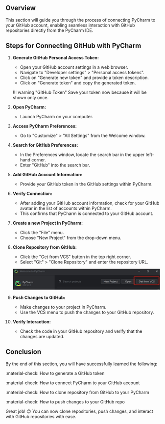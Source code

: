 ## Overview

This section will guide you through the process of connecting PyCharm to your GitHub account, enabling seamless interaction with GitHub repositories directly from the PyCharm IDE.

## Steps for Connecting GitHub with PyCharm

1. **Generate GitHub Personal Access Token:**
    - Open your GitHub account settings in a web browser.
    - Navigate to "Developer settings" > "Personal access tokens".
    - Click on "Generate new token" and provide a token description.
    - Click on "Generate token" and copy the generated token.

    !!! warning "GitHub Token"
        Save your token now because it will be shown only once.

2. **Open PyCharm:**
    - Launch PyCharm on your computer.

3. **Access PyCharm Preferences:**
    - Go to "Customize" > "All Settings" from the Welcome window.

4. **Search for GitHub Preferences:**
    - In the Preferences window, locate the search bar in the upper left-hand corner.
    - Enter "GitHub" into the search bar.

5. **Add GitHub Account Information:**
    - Provide your GitHub token in the GitHub settings within PyCharm.

6. **Verify Connection:**
     - After adding your GitHub account information, check for your GitHub avatar in the list of accounts within PyCharm.
     - This confirms that PyCharm is connected to your GitHub account.

7. **Create a new Project in PyCharm:**
    - Click the "File" menu.
    - Choose "New Project" from the drop-down menu.

8. **Clone Repository from GitHub:**
    - Click the "Get from VCS" button in the top right corner.
    - Select "Git" > "Clone Repository" and enter the repository URL.

    ![Get from VCS](assets/connect1.png)

9. **Push Changes to GitHub:**
    - Make changes to your project in PyCharm.
    - Use the VCS menu to push the changes to your GitHub repository.

10. **Verify Interaction:**
    - Check the code in your GitHub repository and verify that the changes are updated.



## Conclusion

By the end of this section, you will have successfully learned the following:

:material-check: How to generate a GitHub token

:material-check: How to connect PyCharm to your GitHub account

:material-check: How to clone repository from GitHub to your PyCharm

:material-check: How to push changes to your GitHub repo

Great job! 😊 You can now clone repositories, push changes, and interact with GitHub repositories with ease.
